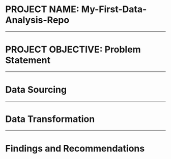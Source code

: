 # PROJECT NAME: My-First-Data-Analysis-Repo


---
# PROJECT OBJECTIVE: Problem Statement


---
# Data Sourcing


---
# Data Transformation



----
# Findings and Recommendations
